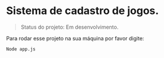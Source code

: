 # Sistema de cadastro de jogos.

> Status do projeto: Em desenvolvimento.

Para rodar esse projeto na sua máquina por favor digite:

```
Node app.js
```
